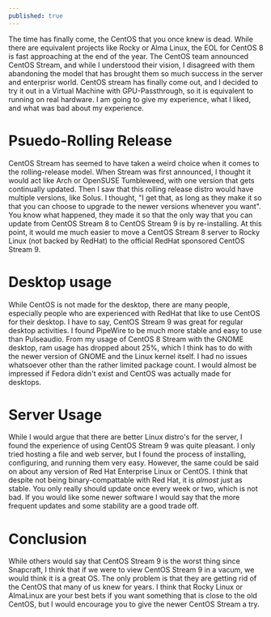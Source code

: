 ```yaml
---
published: true
---
```

The time has finally come, the CentOS that you once knew is dead. While there are equivalent projects like Rocky or Alma Linux, the EOL for CentOS 8 is fast approaching at the end of the year. The CentOS team announced CentOS Stream, and while I understood their vision, I disagreed with them abandoning the model that has brought them so much success in the server and enterprisr world. CentOS stream has finally come out, and I decided to try it out in a Virtual Machine with GPU-Passthrough, so it is equivalent to running on real hardware. I am going to give my experience, what I liked, and what was bad about my experience. 

# Psuedo-Rolling Release 

CentOS Stream has seemed to have taken a weird choice when it comes to  the rolling-release model. When Stream was first announced, I thought it would act like Arch or OpenSUSE Tumbleweed, with one version that gets continually updated. Then I saw that this rolling release distro would have multiple versions, like Solus. I thought, "I get that, as long as they make it so that you can choose to upgrade to the newer versions whenever you want". You know what happened, they made it so that the only way that you can update from CentOS Stream 8 to CentOS Stream 9 is by re-installing. At this point, it would me much easier to move a CentOS Stream 8 server to Rocky Linux (not backed by RedHat) to the official RedHat sponsored CentOS Stream 9. 

# Desktop usage

While CentOS is not made for the desktop, there are many people, especially people who are experienced with RedHat that like to use CentOS for their desktop. I have to say, CentOS Stream 9 was great for regular desktop activities. I found PipeWire to be much more stable and easy to use than Pulseaudio. From my usage of CentOS 8 Stream with the GNOME desktop, ram usage has dropped about 25%, which I think has to do with the newer version of GNOME and the Linux kernel itself. I had no issues whatsoever other than the rather limited package count. I would almost be impressed if Fedora didn't exist and CentOS was actually made for desktops. 

# Server Usage

While I would argue that there are better Linux distro's for the server, I found the experience of using CentOS Stream 9 was quite pleasant. I only tried hosting a file and web server, but I found the process of installing, configuring, and running them very easy. However, the same could be said on about any version of Red Hat Enterprise Linux or CentOS. I think that despite not being binary-compattable with Red Hat, it is *almost* just as stable. You only really should update once every week or two, which is not bad. If you would like some newer software I would say that the more frequent updates and some stability are a good trade off. 

# Conclusion 

While others would say that CentOS Stream 9 is the worst thing since Snapcraft, I think that if we were to view CentOS Stream 9 in a vacum, we would think it is a great OS. The only problem is that they are getting rid of the CentOS that many of us knew for years. I think that Rocky Linux or AlmaLinux are your best bets if you want something that is close to the old CentOS, but I would encourage you to give the newer CentOS Stream a try.
